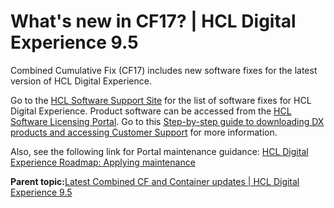 # What's new in CF17? \| HCL Digital Experience 9.5

Combined Cumulative Fix \(CF17\) includes new software fixes for the latest version of HCL Digital Experience.

Go to the [HCL Software Support Site](https://support.hcltechsw.com/csm?id=kb_article&sysparm_article=KB0013939#CF17) for the list of software fixes for HCL Digital Experience. Product software can be accessed from the [HCL Software Licensing Portal](https://www.hcltech.com/software/support/release). Go to this [Step-by-step guide to downloading DX products and accessing Customer Support](https://support.hcltechsw.com/csm?id=kb_article&sysparm_article=KB0077878) for more information.

Also, see the following link for Portal maintenance guidance: [HCL Digital Experience Roadmap: Applying maintenance](../install/rm_cf.md)

**Parent topic:**[Latest Combined CF and Container updates \| HCL Digital Experience 9.5](../overview/new_cf_95.md)

